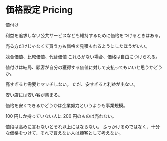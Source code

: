 # 価格設定 Pricing

値付け

利益を追求しない公共サービスなども維持するために価格をつけるときはある。

売る方だけじゃなくて買う方も価格を見積もれるようにしたほうがいい。

競合価値、比較価値、代替価値
これらがない場合、価格は自由につけられる。

値付けは結局、顧客が自分の獲得する価値に対して支払ってもいいと思うかどうか。

高すぎると需要とマッチしない。
ただ、安すぎると利益が出ない。

安い店には安い客が集まる。

価格を安くできるかどうかは企業努力というよりも事業規模。

100 円しか持っていない人に 200 円のものは売れない。

値段は高めに言わないとそれ以上にはならない。
ふっかけるのではなく、十分な価格をつけて、それで買えない人は顧客として考えない。
